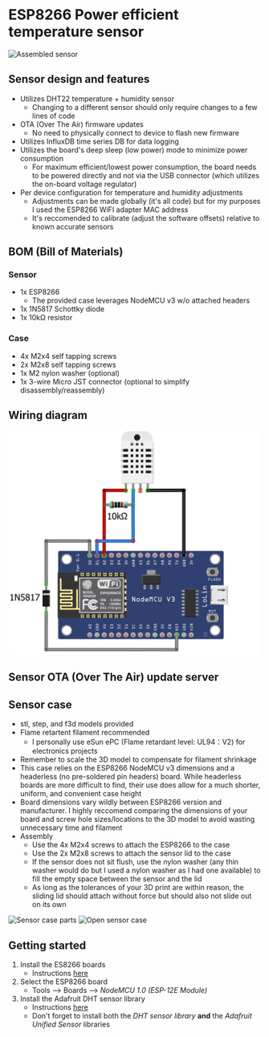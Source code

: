 # ESP8266 Power efficient temperature sensor

![Assembled sensor](/sensor-case/ESP8266_Temp_Sensor_Assembled.png?raw=true)

## Sensor design and features
- Utilizes DHT22 temperature + humidity sensor
    - Changing to a different sensor should only require changes to a few lines of code
- OTA (Over The Air) firmware updates
    - No need to physically connect to device to flash new firmware	
- Utilizes InfluxDB time series DB for data logging
- Utilizes the board's deep sleep (low power) mode to minimize power consumption 
    - For maximum efficient/lowest power consumption, the board needs to be powered directly and not via the USB connector (which utilizes the on-board voltage regulator)
- Per device configuration for temperature and humidity adjustments
    - Adjustments can be made globally (it's all code) but for my purposes I used the ESP8266  WiFI adapter MAC address
    - It's reccomended to calibrate (adjust the software offsets) relative to known accurate sensors

## BOM (Bill of Materials)
### Sensor
- 1x ESP8266
    - The provided case leverages NodeMCU v3 w/o attached headers 
- 1x 1N5817 Schottky diode
- 1x 10kΩ resistor

### Case
- 4x M2x4 self tapping screws
- 2x M2x8 self tapping screws
- 1x M2 nylon washer (optional)
- 1x 3-wire Micro JST connector (optional to simplify disassembly/reassembly)

## Wiring diagram
![Wiring diagram](/sensor/ESP8266_Temp_Sensor_Wiring_Diagram.png?raw=true)

## Sensor OTA (Over The Air) update server

## Sensor case
- stl, step, and f3d models provided
- Flame retartent filament recommended
    - I personally use eSun ePC (Flame retardant level: UL94：V2) for electronics projects
- Remember to scale the 3D model to compensate for filament shrinkage
- This case relies on the ESP8266 NodeMCU v3 dimensions and a headerless (no pre-soldered pin headers) board. While headerless boards are more difficult to find, their use does allow for a much shorter, uniform, and convenient case height
- Board dimensions vary wildly between ESP8266 version and manufacturer. I highly reccomend comparing the dimensions of your board and screw hole sizes/locations to the 3D model to avoid wasting unnecessary time and filament
- Assembly
    - Use the 4x M2x4 screws to attach the ESP8266 to the case
    - Use the 2x M2x8 screws to attach the sensor lid to the case
    - If the sensor does not sit flush, use the nylon washer (any thin washer would do but I used a nylon washer as I had one available) to fill the empty space between the sensor and the lid
    - As long as the tolerances of your 3D print are within reason, the sliding lid should attach without force but should also not slide out on its own

![Sensor case parts](/sensor-case/ESP8266_Temp_Sensor_Case_Parts.png?raw=true)
![Open sensor case](/sensor-case/ESP8266_Temp_Sensor_Open_Case.png?raw=true)


## Getting started
1. Install the ES8266 boards
    * Instructions [here](https://github.com/esp8266/Arduino#installing-with-boards-manager)
2. Select the ESP8266 board
    * Tools --> Boards --> *NodeMCU 1.0 (ESP-12E Module)*
3. Install the Adafruit DHT sensor library
    * Instructions [here](https://learn.adafruit.com/dht/using-a-dhtxx-sensor)
    * Don't forget to install both the *DHT sensor library* **and** the *Adafruit Unified Sensor* libraries
